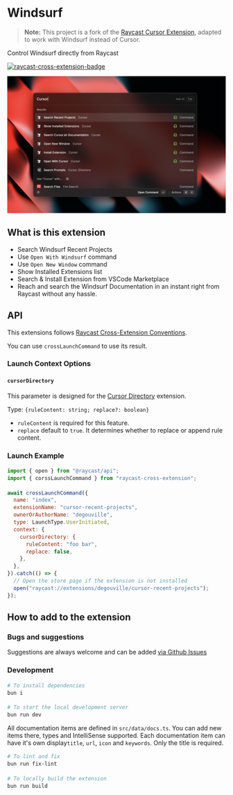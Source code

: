 # Windsurf

> **Note:** This project is a fork of the [Raycast Cursor Extension][raycast-cursor-extension-link], adapted to work with Windsurf instead of Cursor.

Control Windsurf directly from Raycast

[![raycast-cross-extension-badge]][raycast-cross-extension-link]

![Cursor screenshot](./metadata/cursor-1.png)

## What is this extension

- Search Windsurf Recent Projects
- Use `Open With Windsurf` command
- Use `Open New Window` command
- Show Installed Extensions list
- Search & Install Extension from VSCode Marketplace
- Reach and search the Windsurf Documentation in an instant right from Raycast without any hassle.

## API

This extensions follows [Raycast Cross-Extension Conventions][raycast-cross-extension-link].

You can use `crossLaunchCommand` to use its result.

### Launch Context Options

#### `cursorDirectory`

This parameter is designed for the [Cursor Directory](https://raycast.com/escwxyz/cursor-directory) extension.

Type: `{ruleContent: string; replace?: boolean}`

- `ruleContent` is required for this feature.
- `replace` default to `true`. It determines whether to replace or append rule content.

### Launch Example

```js
import { open } from "@raycast/api";
import { corssLaunchCommand } from "raycast-cross-extension";

await crossLaunchCommand({
  name: "index",
  extensionName: "cursor-recent-projects",
  ownerOrAuthorName: "degouville",
  type: LaunchType.UserInitiated,
  context: {
    cursorDirectory: {
      ruleContent: "foo bar",
      replace: false,
    },
  },
}).catch(() => {
  // Open the store page if the extension is not installed
  open("raycast://extensions/degouville/cursor-recent-projects");
});
```

## How to add to the extension

### Bugs and suggestions

Suggestions are always welcome and can be added [via Github Issues](<https://github.com/raycast/extensions/issues/new?title=%5BCursor%5D+...&template=extension_bug_report.yml&labels=extension,bug&extension-url=https://www.raycast.com/degouville/cursor-recent-projects&body=%0A%3C!--%0APlease+update+the+title+above+to+consisely+describe+the+issue%0A--%3E%0A%0A%2523%2523%2523+Extension%0A%0Ahttps://raycast.com/%2523%7Bextension_path(extension)%7D%0A%0A%2523%2523%2523+Description%0A%0A%3C!--%0APlease+provide+a+clear+and+concise+description+of+what+the+bug+is.+Include+screenshots+if+needed.+Please+test+using+the+latest+version+of+the+extension,+Raycast+and+API.%0A--%3E%0A%0A%2523%2523%2523+Steps+To+Reproduce%0A%0A%3C!--%0AYour+bug+will+get+fixed+much+faster+if+the+extension+author+can+easily+reproduce+it.+Issues+without+reproduction+steps+may+be+immediately+closed+as+not+actionable.%0A--%3E%0A%0A1.+In+this+environment...%0A2.+With+this+config...%0A3.+Run+%27...%27%0A4.+See+error...%0A%0A%2523%2523%2523+Current+Behavior%0A%0A%2523%2523%2523+Expected+Behavior%0A%0A>)

### Development

```bash
# To install dependencies
bun i

# To start the local development server
bun run dev
```

All documentation items are defined in `src/data/docs.ts`. You can add new items there, types and IntelliSense supported. Each documentation item can have it's own display`title`, `url`, `icon` and `keywords`. Only the title is required.

```bash
# To lint and fix
bun run fix-lint

# To locally build the extension
bun run build
```

[raycast-cross-extension-badge]: https://shields.io/badge/Raycast-Cross--Extension-eee?labelColor=FF6363&logo=raycast&logoColor=fff&style=flat-square
[raycast-cross-extension-link]: https://github.com/LitoMore/raycast-cross-extension-conventions
[raycast-cursor-extension-link]: https://github.com/raycast/extensions/tree/main/extensions/cursor-recent-projects